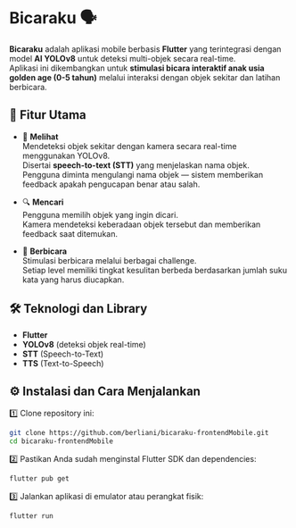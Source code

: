 # Bicaraku 🗣️

**Bicaraku** adalah aplikasi mobile berbasis **Flutter** yang terintegrasi dengan model **AI YOLOv8** untuk deteksi multi-objek secara real-time.  
Aplikasi ini dikembangkan untuk **stimulasi bicara interaktif anak usia golden age (0-5 tahun)** melalui interaksi dengan objek sekitar dan latihan berbicara.

## 🚀 Fitur Utama

- 👀 **Melihat**  
  Mendeteksi objek sekitar dengan kamera secara real-time menggunakan YOLOv8.  
  Disertai **speech-to-text (STT)** yang menjelaskan nama objek.  
  Pengguna diminta mengulangi nama objek — sistem memberikan feedback apakah pengucapan benar atau salah.

- 🔍 **Mencari**  
  Pengguna memilih objek yang ingin dicari.  
  Kamera mendeteksi keberadaan objek tersebut dan memberikan feedback saat ditemukan.

- 💬 **Berbicara**  
  Stimulasi berbicara melalui berbagai challenge.  
  Setiap level memiliki tingkat kesulitan berbeda berdasarkan jumlah suku kata yang harus diucapkan.

## 🛠 Teknologi dan Library

- **Flutter**
- **YOLOv8** (deteksi objek real-time)
- **STT** (Speech-to-Text)
- **TTS** (Text-to-Speech)

## ⚙️ Instalasi dan Cara Menjalankan

1️⃣ Clone repository ini:
```bash
git clone https://github.com/berliani/bicaraku-frontendMobile.git
cd bicaraku-frontendMobile
```
2️⃣ Pastikan Anda sudah menginstal Flutter SDK dan dependencies:
```bash
flutter pub get
```
3️⃣ Jalankan aplikasi di emulator atau perangkat fisik:
```bash
flutter run
```
